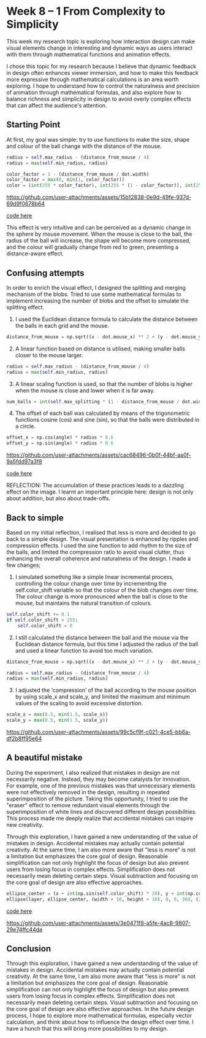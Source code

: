 # Week 8 – 1 From Complexity to Simplicity

This week my research topic is exploring how interaction design can make visual elements change in interesting and dynamic ways as users interact with them through mathematical functions and animation effects.

I chose this topic for my research because I believe that dynamic feedback in design often enhances viewer immersion, and how to make this feedback more expressive through mathematical calculations is an area worth exploring. I hope to understand how to control the naturalness and precision of animation through mathematical formulas, and also explore how to balance richness and simplicity in design to avoid overly complex effects that can affect the audience's attention.

## Starting Point

At first, my goal was simple: try to use functions to make the size, shape and colour of the ball change with the distance of the mouse.

```python
radius = self.max_radius - (distance_from_mouse / 4)
radius = max(self.min_radius, radius)  

color_factor = 1 - (distance_from_mouse / dot.width)
color_factor = max(0, min(1, color_factor))  
color = (int(255 * color_factor), int(255 * (1 - color_factor)), int(255 * (color_factor ** 2)))
```



https://github.com/user-attachments/assets/15b12838-0e9d-49fe-937d-69d9f0678b64

[code here](https://github.com/RANRANsoup/STEM-Submission/blob/f856a04d3d20bdb7b514ebee24f7ade7b3e606bd/three/week8-lamp1.py) 

This effect is very intuitive and can be perceived as a dynamic change in the sphere by mouse movement. When the mouse is close to the ball, the radius of the ball will increase, the shape will become more compressed, and the colour will gradually change from red to green, presenting a distance-aware effect.

## Confusing attempts

In order to enrich the visual effect, I designed the splitting and merging mechanism of the blobs. Tried to use some mathematical formulas to implement increasing the number of blobs and the offset to simulate the splitting effect.

1. I used the Euclidean distance formula to calculate the distance between the balls in each grid and the mouse.

```python
distance_from_mouse = np.sqrt((x - dot.mouse_x) ** 2 + (y - dot.mouse_y) ** 2)

```
2. A linear function based on distance is utilised, making smaller balls closer to the mouse larger.

```python
radius = self.max_radius - (distance_from_mouse / 4)
radius = max(self.min_radius, radius)


```
3. A linear scaling function is used, so that the number of blobs is higher when the mouse is close and lower when it is far away.

```python
num_balls = int(self.max_splitting * (1 - distance_from_mouse / dot.width))

```
4. The offset of each ball was calculated by means of the trigonometric functions cosine (cos) and sine (sin), so that the balls were distributed in a circle.

```python
offset_x = np.cos(angle) * radius * 0.6
offset_y = np.sin(angle) * radius * 0.6

```

https://github.com/user-attachments/assets/cac68496-0b0f-44bf-aa0f-9a5fdd97a3f8

[code here](https://github.com/RANRANsoup/STEM-Submission/blob/63cd5d5c2d3068ee9ea8dbf9633391bf69193404/three/week8-lamp2.py)

REFLECTION: The accumulation of these practices leads to a dazzling effect on the image. I learnt an important principle here: design is not only about addition, but also about trade-offs.

## Back to simple

Based on my initial reflection, I realised that less is more and decided to go back to a simple design. The visual presentation is enhanced by ripples and compression effects. I used the sine function to add rhythm to the size of the balls, and limited the compression ratio to avoid visual clutter, thus enhancing the overall coherence and naturalness of the design. I made a few changes;

1. I simulated something like a simple linear incremental process, controlling the colour change over time by incrementing the self.color_shift variable so that the colour of the blob changes over time. The colour change is more pronounced when the ball is close to the mouse, but maintains the natural transition of colours.

```python
self.color_shift += 0.1
if self.color_shift > 255:
    self.color_shift = 0

```
2. I still calculated the distance between the ball and the mouse via the Euclidean distance formula, but this time I adjusted the radius of the ball and used a linear function to avoid too much variation.

```python
distance_from_mouse = np.sqrt((x - dot.mouse_x) ** 2 + (y - dot.mouse_y) ** 2)

radius = self.max_radius - (distance_from_mouse / 4)
radius = max(self.min_radius, radius)

```

3. I adjusted the ‘compression’ of the ball according to the mouse position by using scale_x and scale_y, and limited the maximum and minimum values of the scaling to avoid excessive distortion.

```python
scale_x = max(0.5, min(1.5, scale_x))
scale_y = max(0.5, min(1.5, scale_y))

```


https://github.com/user-attachments/assets/99c5cf9f-c021-4ce5-bb6a-df2b8ff95e64


## A beautiful mistake

During the experiment, I also realized that mistakes in design are not necessarily negative. Instead, they may become catalysts for innovation. For example, one of the previous mistakes was that unnecessary elements were not effectively removed in the design, resulting in repeated superimposition of the picture. Taking this opportunity, I tried to use the "eraser" effect to remove redundant visual elements through the superimposition of white lines and discovered different design possibilities. This process made me deeply realize that accidental mistakes can inspire new creativity.

Through this exploration, I have gained a new understanding of the value of mistakes in design. Accidental mistakes may actually contain potential creativity. At the same time, I am also more aware that "less is more" is not a limitation but emphasizes the core goal of design. Reasonable simplification can not only highlight the focus of design but also prevent users from losing focus in complex effects. Simplification does not necessarily mean deleting certain steps. Visual subtraction and focusing on the core goal of design are also effective approaches.

```python
ellipse_center = (x + int(np.sin(self.color_shift) * 20), y + int(np.cos(self.color_shift) * 20))
ellipse(layer, ellipse_center, (width + 10, height + 10), 0, 0, 360, (255, 255, 255), 1)

```

[code here](https://github.com/RANRANsoup/STEM-Submission/blob/a4323f4a765a2fcf81b3e1c246f0ebf56ca25ec1/three/week8-lamp3.py)

https://github.com/user-attachments/assets/3e0471f8-a5fe-4ac8-9807-29e74ffc44da

## Conclusion

Through this exploration, I have gained a new understanding of the value of mistakes in design. Accidental mistakes may actually contain potential creativity. At the same time, I am also more aware that "less is more" is not a limitation but emphasizes the core goal of design. Reasonable simplification can not only highlight the focus of design but also prevent users from losing focus in complex effects. Simplification does not necessarily mean deleting certain steps. Visual subtraction and focusing on the core goal of design are also effective approaches. In the future design process, I hope to explore more mathematical formulas, especially vector calculation, and think about how to influence the design effect over time. I have a hunch that this will bring more possibilities to my design.

